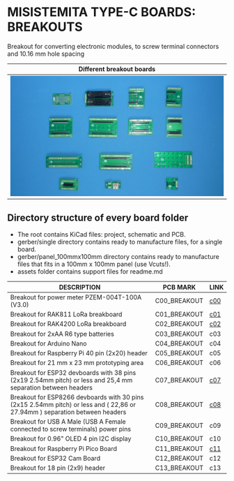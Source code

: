 
# MISISTEMITA TYPE-C BOARDS: BREAKOUTS

Breakout for converting electronic modules, to screw terminal connectors and 10.16 mm hole spacing

Different breakout boards                                           |
------------------------------------------------------------------------------------|
![](/c-breakouts/assets/img/breakouts.jpg)|


## Directory structure of every board folder

* The root contains KiCad files: project, schematic and PCB.
* gerber/single directory contains ready to manufacture files, for a single board.
* gerber/panel_100mmx100mm directory contains ready to manufacture files that fits in a 100mm x 100mm panel (use Vcuts!).
* assets folder contains support files for readme.md

| DESCRIPTION                                    | PCB MARK     | LINK                                     
|------------------------------------------------|--------------|------
| Breakout for power meter PZEM-004T-100A (V3.0) | C00_BREAKOUT | [c00](/c-breakouts/c00)
| Breakout for RAK811 LoRa breakboard            | C01_BREAKOUT | [c01](/c-breakouts/c01)
| Breakout for RAK4200 LoRa breakboard           | C02_BREAKOUT | [c02](/c-breakouts/c02)
| Breakout for 2xAA R6 type batteries            | C03_BREAKOUT | c03
| Breakout for Arduino Nano                      | C04_BREAKOUT | c04
| Breakout for Raspberry Pi 40 pin (2x20) header | C05_BREAKOUT | c05
| Breakout for 21 mm x 23 mm prototyping area    | C06_BREAKOUT | c06
| Breakout for ESP32 devboards with 38 pins (2x19 2.54mm pitch) or less and 25,4 mm separation between headers                | C07_BREAKOUT | [c07](/c-breakouts/c07) 
| Breakout for ESP8266 devboards with 30 pins (2x15 2.54mm pitch) or less and ( 22,86 or 27.94mm ) separation between headers | C08_BREAKOUT | [c08](/c-breakouts/c08)
| Breakout for USB A Male (USB A Female connected to screw terminals) power pins | C09_BREAKOUT | c09
| Breakout for 0.96" OLED 4 pin I2C display      | C10_BREAKOUT | c10
| Breakout for Raspberry Pi Pico Board           | C11_BREAKOUT | [c11](/c-breakouts/c11)
| Breakout for ESP32 Cam Board                   | C12_BREAKOUT | c12
| Breakout for 18 pin (2x9) header               | C13_BREAKOUT | c13

